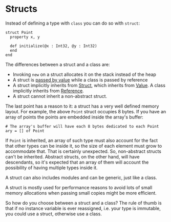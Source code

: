 # Structs

Instead of defining a type with `class` you can do so with `struct`:

```crystal
struct Point
  property x, y

  def initialize(@x : Int32, @y : Int32)
  end
end
```

The differences between a struct and a class are:
* Invoking `new` on a struct allocates it on the stack instead of the heap
* A struct is [passed by value](http://crystal-lang.org/api/Value.html) while a class is passed by reference
* A struct implicitly inherits from [Struct](http://crystal-lang.org/api/Struct.html), which inherits from [Value](http://crystal-lang.org/api/Value.html). A class implicitly inherits from [Reference](http://crystal-lang.org/api/Reference.html).
* A struct cannot inherit a non-abstract struct.

The last point has a reason to it: a struct has a very well defined memory layout. For example, the above `Point` struct occupies 8 bytes. If you have an array of points the points are embedded inside the array's buffer:

```crystal
# The array's buffer will have each 8 bytes dedicated to each Point
ary = [] of Point
```

If `Point` is inherited, an array of such type must also account for the fact that other types can be inside it, so the size of each element must grow to accommodate that. That is certainly unexpected. So, non-abstract structs can't be inherited. Abstract structs, on the other hand, will have descendants, so it's expected that an array of them will account the possibility of having multiple types inside it.

A struct can also includes modules and can be generic, just like a class.

A struct is mostly used for performance reasons to avoid lots of small memory allocations when passing small copies might be more efficient.

So how do you choose between a struct and a class? The rule of thumb is that if no instance variable is ever reassigned, i.e. your type is immutable, you could use a struct, otherwise use a class.
